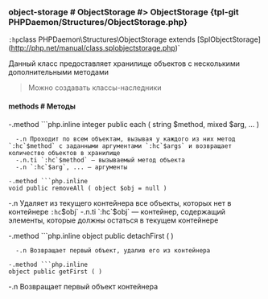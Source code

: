 ### object-storage # ObjectStorage #> ObjectStorage {tpl-git PHPDaemon/Structures/ObjectStorage.php}

`:hp`class PHPDaemon\Structures\ObjectStorage extends \[SplObjectStorage](http://php.net/manual/class.splobjectstorage.php)`

Данный класс предоставляет хранилище объектов с несколькими дополнительными методами

> Можно создавать классы-наследники

#### methods # Методы

 -.method ```php.inline
 integer public each ( string $method, mixed $arg, ... )
 ```
   -.n Проходит по всем объектам, вызывая у каждого из них метод `:hc`$method` c заданными аргументами `:hc`$args` и возвращает количество объектов в хранилище
   -.n.ti `:hc`$method` — вызываемый метод объекта
   -.n `:hc`$arg`, ... — аргументы

 -.method ```php.inline
 void public removeAll ( object $obj = null )
 ```
   -.n Удаляет из текущего контейнера все объекты, которых нет в контейнере `:hc`$obj`
   -.n.ti `:hc`$obj` — контейнер, содержащий элементы, которые должны остаться в текущем контейнере

 -.method ```php.inline
 object public detachFirst ( )
 ```
   -.n Возвращает первый объект, удалив его из контейнера

 -.method ```php.inline
 object public getFirst ( )
 ```
   -.n Возвращает первый объект контейнера